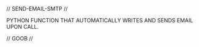 // SEND-EMAIL-SMTP // 

PYTHON FUNCTION THAT AUTOMATICALLY WRITES AND SENDS EMAIL UPON CALL.

// GOOB // 
